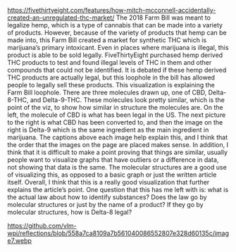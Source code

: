 https://fivethirtyeight.com/features/how-mitch-mcconnell-accidentally-created-an-unregulated-thc-market/ 
The 2018 Farm Bill was meant to legalize hemp, which is a type of cannabis that can be made into a variety of products. However, because of the variety of products that hemp can be made into, this Farm Bill created a market for synthetic THC which is marijuana’s primary intoxicant. Even in places where marijuana is illegal, this product is able to be sold legally. FiveThirtyEight purchased hemp derived THC products to test and found illegal levels of THC in them and other compounds that could not be identified. It is debated if these hemp derived THC products are actually legal, but this loophole in the bill has allowed people to legally sell these products. 
	This visualization is explaining the Farm Bill loophole. There are three molecules drawn up, one of CBD, Delta-8-THC, and Delta-9-THC. These molecules look pretty similar, which is the point of the viz, to show how similar in structure the molecules are. On the left, the molecule of CBD is what has been legal in the US. The next picture to the right is what CBD has been converted to, and then the image on the right is Delta-9 which is the same ingredient as the main ingredient in marijuana. The captions above each image help explain this, and I think that the order that the images on the page are placed makes sense. In addition, I think that it is difficult to make a point proving that things are similar, usually people want to visualize graphs that have outliers or a difference in data, not showing that data is the same. The molecular structures are a good use of visualizing this, as opposed to a basic graph or just the written article itself. Overall, I think that this is a really good visualization that further explains the article’s point. One question that this has me left with is: what is the actual law about how to identify substances? Does the law go by molecular structures or just by the name of a product? If they go by molecular structures, how is Delta-8 legal?

https://github.com/vlm-wpi/reflections/blob/558a7ca8109a7b561040086552807e328d60135c/image7.webp
